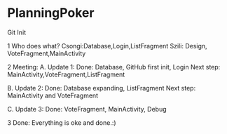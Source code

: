 # PlanningPoker
Git Init

1 Who does what?
  Csongi:Database,Login,ListFragment
  Szili: Design, VoteFragment,MainActivity
  
2 Meeting:
  A. Update 1:
    Done: Database, GitHub first init, Login
    Next step: MainActivity,VoteFragment,ListFragment
    
  B. Update 2:
    Done: Database expanding, ListFragment
    Next step: MainActivity and VoteFragment
    
  C. Update 3:
     Done: VoteFragment, MainActivity, Debug
     
 3 Done:
     Everything is oke and done.:)
